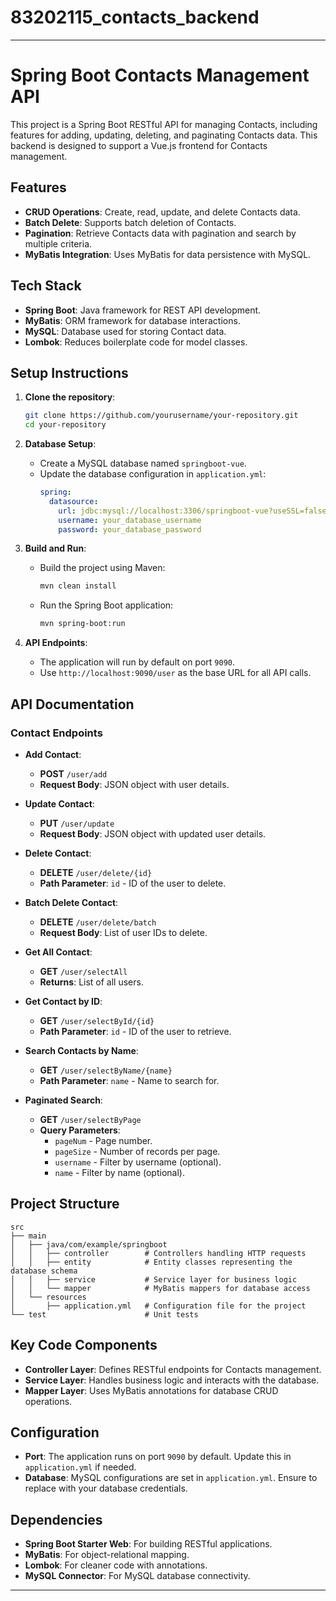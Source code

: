 # 83202115_contacts_backend


---

# Spring Boot Contacts Management API

This project is a Spring Boot RESTful API for managing Contacts, including features for adding, updating, deleting, and paginating Contacts data. This backend is designed to support a Vue.js frontend for Contacts management.

## Features

- **CRUD Operations**: Create, read, update, and delete Contacts data.
- **Batch Delete**: Supports batch deletion of Contacts.
- **Pagination**: Retrieve Contacts data with pagination and search by multiple criteria.
- **MyBatis Integration**: Uses MyBatis for data persistence with MySQL.

## Tech Stack

- **Spring Boot**: Java framework for REST API development.
- **MyBatis**: ORM framework for database interactions.
- **MySQL**: Database used for storing Contact data.
- **Lombok**: Reduces boilerplate code for model classes.

## Setup Instructions

1. **Clone the repository**:
   ```bash
   git clone https://github.com/yourusername/your-repository.git
   cd your-repository
   ```

2. **Database Setup**:
   - Create a MySQL database named `springboot-vue`.
   - Update the database configuration in `application.yml`:
     ```yaml
     spring:
       datasource:
         url: jdbc:mysql://localhost:3306/springboot-vue?useSSL=false&useUnicode=true&characterEncoding=UTF-8&serverTimezone=GMT%2b8
         username: your_database_username
         password: your_database_password
     ```

3. **Build and Run**:
   - Build the project using Maven:
     ```bash
     mvn clean install
     ```
   - Run the Spring Boot application:
     ```bash
     mvn spring-boot:run
     ```

4. **API Endpoints**:
   - The application will run by default on port `9090`.
   - Use `http://localhost:9090/user` as the base URL for all API calls.

## API Documentation

### Contact Endpoints

- **Add Contact**: 
  - **POST** `/user/add`
  - **Request Body**: JSON object with user details.
  
- **Update Contact**: 
  - **PUT** `/user/update`
  - **Request Body**: JSON object with updated user details.
  
- **Delete Contact**:
  - **DELETE** `/user/delete/{id}`
  - **Path Parameter**: `id` - ID of the user to delete.

- **Batch Delete Contact**:
  - **DELETE** `/user/delete/batch`
  - **Request Body**: List of user IDs to delete.

- **Get All Contact**:
  - **GET** `/user/selectAll`
  - **Returns**: List of all users.

- **Get Contact by ID**:
  - **GET** `/user/selectById/{id}`
  - **Path Parameter**: `id` - ID of the user to retrieve.

- **Search Contacts by Name**:
  - **GET** `/user/selectByName/{name}`
  - **Path Parameter**: `name` - Name to search for.
  
- **Paginated Search**:
  - **GET** `/user/selectByPage`
  - **Query Parameters**:
    - `pageNum` - Page number.
    - `pageSize` - Number of records per page.
    - `username` - Filter by username (optional).
    - `name` - Filter by name (optional).

## Project Structure

```plaintext
src
├── main
│   ├── java/com/example/springboot
│   │   ├── controller        # Controllers handling HTTP requests
│   │   ├── entity            # Entity classes representing the database schema
│   │   ├── service           # Service layer for business logic
│   │   └── mapper            # MyBatis mappers for database access
│   └── resources
│       ├── application.yml   # Configuration file for the project
└── test                      # Unit tests
```

## Key Code Components

- **Controller Layer**: Defines RESTful endpoints for Contacts management.
- **Service Layer**: Handles business logic and interacts with the database.
- **Mapper Layer**: Uses MyBatis annotations for database CRUD operations.

## Configuration

- **Port**: The application runs on port `9090` by default. Update this in `application.yml` if needed.
- **Database**: MySQL configurations are set in `application.yml`. Ensure to replace with your database credentials.

## Dependencies

- **Spring Boot Starter Web**: For building RESTful applications.
- **MyBatis**: For object-relational mapping.
- **Lombok**: For cleaner code with annotations.
- **MySQL Connector**: For MySQL database connectivity.

---

